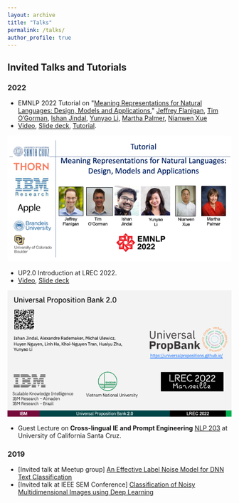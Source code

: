```yaml
---
layout: archive
title: "Talks"
permalink: /talks/
author_profile: true
---
```


## Invited Talks and Tutorials 

### 2022


- EMNLP 2022 Tutorial on "[Meaning Representations for Natural Languages: Design, Models and Applications.](https://aclanthology.org/2022.emnlp-tutorials.1/)" [Jeffrey Flanigan](https://jflanigan.github.io/), [Tim O’Gorman](https://timjogorman.github.io/), [Ishan Jindal](https://ijindal.github.io/), [Yunyao Li](https://yunyaoli.github.io/),  [Martha Palmer](https://www.colorado.edu/faculty/palmer-martha), [Nianwen Xue](https://www.cs.brandeis.edu/~xuen/)
- [Video](https://underline.io/events/342/posters/12864/poster/67463-meaning-representations-for-natural-languages-design-models-and-applications), [Slide deck](https://drive.google.com/file/d/1LS6q5VRsERD7nWX4vlQVmoz0ksfAWPL7/view?usp=sharing), [Tutorial](https://2022.emnlp.org/program/tutorials/).

 
<p align="center">
   <img src="../files/2020_EMNLP_T1_Meaning_Representations_for_Natural_Languages.png" alt="[emnlpT1]"/>
</p>

- UP2.0 Introduction at LREC 2022. 
- [Video](https://s3.eu-west-2.wasabisys.com/lrec2022/sessions/1089.mp4), [Slide deck](https://github.com/UniversalPropositions/universalpropositions.github.io/blob/main/pdf/2022_06_20_UP2.0.pdf)

<p align="center">
   <img src="https://github.com/UniversalPropositions/universalpropositions.github.io/blob/main/pdf/2022_06_20_UP2.0.png" alt="[up20]"/>
</p>

- Guest Lecture on **Cross-lingual IE and Prompt Engineering** [NLP 203](https://nlp203-spring22-50.courses.soe.ucsc.edu/) at University of California Santa Cruz.


### 2019
- [Invited talk at Meetup group] [An Effective Label Noise Model for DNN Text Classification](https://www.meetup.com/Ann-Arbor-Detroit-NLPers-A2D-NLP/events/261618219/)
- [Invited talk at IEEE SEM Conference] [Classification of Noisy Multidimensional Images using Deep Learning](https://events.vtools.ieee.org/m/191793)

